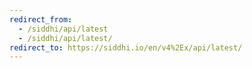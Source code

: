 ```yaml
---
redirect_from:
  - /siddhi/api/latest
  - /siddhi/api/latest/
redirect_to: https://siddhi.io/en/v4%2Ex/api/latest/
---
```


